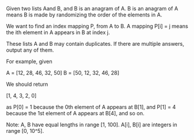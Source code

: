 
Given two lists Aand B, and B is an anagram of A. B is an anagram of A means B is made by randomizing the order of the elements in A.

We want to find an index mapping P, from A to B. A mapping P[i] = j means the ith element in A appears in B at index j.

These lists A and B may contain duplicates.  If there are multiple answers, output any of them.



For example, given

A = [12, 28, 46, 32, 50]
B = [50, 12, 32, 46, 28]


We should return

[1, 4, 3, 2, 0]

as P[0] = 1 because the 0th element of A appears at B[1],
and P[1] = 4 because the 1st element of A appears at B[4],
and so on.


Note:
A, B have equal lengths in range [1, 100].
A[i], B[i] are integers in range [0, 10^5].
